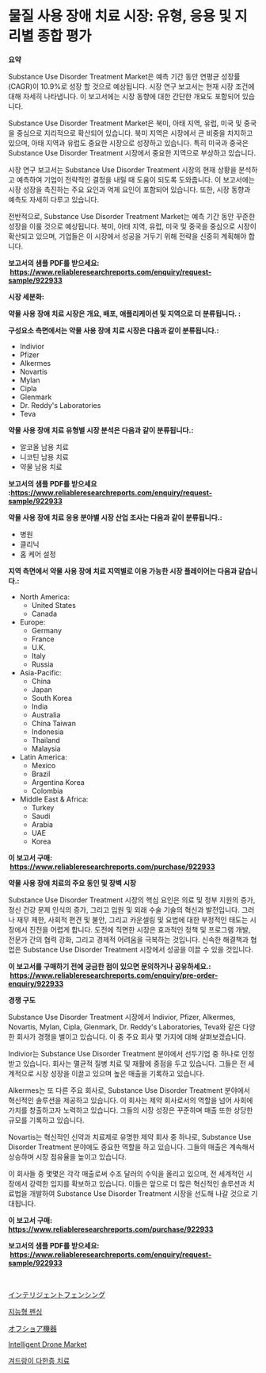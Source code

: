 <p><h1>물질 사용 장애 치료 시장: 유형, 응용 및 지리별 종합 평가</h1></p><p><strong>요약</strong></p>
<p><p>Substance Use Disorder Treatment Market은 예측 기간 동안 연평균 성장률(CAGR)이 10.9%로 성장 할 것으로 예상됩니다. 시장 연구 보고서는 현재 시장 조건에 대해 자세히 나타냅니다. 이 보고서에는 시장 동향에 대한 간단한 개요도 포함되어 있습니다.</p><p>Substance Use Disorder Treatment Market은 북미, 아태 지역, 유럽, 미국 및 중국을 중심으로 지리적으로 확산되어 있습니다. 북미 지역은 시장에서 큰 비중을 차지하고 있으며, 아태 지역과 유럽도 중요한 시장으로 성장하고 있습니다. 특히 미국과 중국은 Substance Use Disorder Treatment 시장에서 중요한 지역으로 부상하고 있습니다.</p><p>시장 연구 보고서는 Substance Use Disorder Treatment 시장의 현재 상황을 분석하고 예측하여 기업이 전략적인 결정을 내릴 때 도움이 되도록 도와줍니다. 이 보고서에는 시장 성장을 촉진하는 주요 요인과 억제 요인이 포함되어 있습니다. 또한, 시장 동향과 예측도 자세히 다루고 있습니다.</p><p>전반적으로, Substance Use Disorder Treatment Market는 예측 기간 동안 꾸준한 성장을 이룰 것으로 예상됩니다. 북미, 아태 지역, 유럽, 미국 및 중국을 중심으로 시장이 확산되고 있으며, 기업들은 이 시장에서 성공을 거두기 위해 전략을 신중히 계획해야 합니다.</p></p>
<p><strong>보고서의 샘플 PDF를 받으세요: &nbsp;<a href="https://www.reliableresearchreports.com/enquiry/request-sample/922933">https://www.reliableresearchreports.com/enquiry/request-sample/922933</a></strong></p>
<p><strong>시장 세분화:</strong></p>
<p><strong> 약물 사용 장애 치료 시장은 개요, 배포, 애플리케이션 및 지역으로 더 분류됩니다. :</strong></p>
<p><strong>구성요소 측면에서는 약물 사용 장애 치료 시장은 다음과 같이 분류됩니다.:</strong></p>
<p><ul><li>Indivior</li><li>Pfizer</li><li>Alkermes</li><li>Novartis</li><li>Mylan</li><li>Cipla</li><li>Glenmark</li><li>Dr. Reddy's Laboratories</li><li>Teva</li></ul></p>
<p><strong> 약물 사용 장애 치료 유형별 시장 분석은 다음과 같이 분류됩니다.:</strong></p>
<p><ul><li>알코올 남용 치료</li><li>니코틴 남용 치료</li><li>약물 남용 치료</li></ul></p>
<p><strong>보고서의 샘플 PDF를 받으세요 :<a href="https://www.reliableresearchreports.com/enquiry/request-sample/922933">https://www.reliableresearchreports.com/enquiry/request-sample/922933</a></strong></p>
<p><strong> 약물 사용 장애 치료 응용 분야별 시장 산업 조사는 다음과 같이 분류됩니다.:</strong></p>
<p><ul><li>병원</li><li>클리닉</li><li>홈 케어 설정</li></ul></p>
<p><strong>지역 측면에서 약물 사용 장애 치료 지역별로 이용 가능한 시장 플레이어는 다음과 같습니다.:</strong></p>
<p><ul>
    <li>
        North America:
        <ul>
            <li>United States</li>
            <li>Canada</li>
        </ul>
    </li>
    <li>
        Europe:
        <ul>
            <li>Germany</li>
            <li>France</li>
            <li>U.K.</li>
            <li>Italy</li>
            <li>Russia</li>
        </ul>
    </li>
    <li>
        Asia-Pacific:
        <ul>
            <li>China</li>
            <li>Japan</li>
            <li>South Korea</li>
            <li>India</li>
            <li>Australia</li>
            <li>China Taiwan</li>
            <li>Indonesia</li>
            <li>Thailand</li>
            <li>Malaysia</li>
        </ul>
    </li>
    <li>
        Latin America:
        <ul>
            <li>Mexico</li>
            <li>Brazil</li>
            <li>Argentina Korea</li>
            <li>Colombia</li>
        </ul>
    </li>
    <li>
        Middle East & Africa:
        <ul>
            <li>Turkey</li>
            <li>Saudi</li>
            <li>Arabia</li>
            <li>UAE</li>
            <li>Korea</li>
        </ul>
    </li>
    </ul></p>
<p><strong>이 보고서 구매: &nbsp;<a href="https://www.reliableresearchreports.com/purchase/922933">https://www.reliableresearchreports.com/purchase/922933</a></strong></p>
<p><strong>약물 사용 장애 치료의 주요 동인 및 장벽 시장</strong></p>
<p><p>Substance Use Disorder Treatment 시장의 핵심 요인은 의료 및 정부 지원의 증가, 정신 건강 문제 인식의 증가, 그리고 입원 및 외래 수술 기술의 혁신과 발전입니다. 그러나 재무 제한, 사회적 편견 및 불안, 그리고 카운셀링 및 요법에 대한 부정적인 태도는 시장에서 진전을 어렵게 합니다. 도전에 직면한 시장은 효과적인 정책 및 프로그램 개발, 전문가 간의 협력 강화, 그리고 경제적 어려움을 극복하는 것입니다. 신속한 해결책과 협업은 Substance Use Disorder Treatment 시장에서 성공을 이끌 수 있을 것입니다.</p></p>
<p><strong>이 보고서를 구매하기 전에 궁금한 점이 있으면 문의하거나 공유하세요.: &nbsp;<a href="https://www.reliableresearchreports.com/enquiry/pre-order-enquiry/922933">https://www.reliableresearchreports.com/enquiry/pre-order-enquiry/922933</a></strong></p>
<p><strong>경쟁 구도</strong></p>
<p><p>Substance Use Disorder Treatment 시장에서 Indivior, Pfizer, Alkermes, Novartis, Mylan, Cipla, Glenmark, Dr. Reddy's Laboratories, Teva와 같은 다양한 회사가 경쟁을 벌이고 있습니다. 이 중 주요 회사 몇 가지에 대해 살펴보겠습니다.</p><p>Indivior는 Substance Use Disorder Treatment 분야에서 선두기업 중 하나로 인정받고 있습니다. 회사는 멸균적 질병 치료 및 재활에 중점을 두고 있습니다. 그들은 전 세계적으로 시장 성장을 이끌고 있으며 높은 매출을 기록하고 있습니다.</p><p>Alkermes는 또 다른 주요 회사로, Substance Use Disorder Treatment 분야에서 혁신적인 솔루션을 제공하고 있습니다. 이 회사는 제약 회사로서의 역할을 넘어 사회에 가치를 창출하고자 노력하고 있습니다. 그들의 시장 성장은 꾸준하며 매출 또한 상당한 규모를 기록하고 있습니다.</p><p>Novartis는 혁신적인 신약과 치료제로 유명한 제약 회사 중 하나로, Substance Use Disorder Treatment 분야에도 중요한 역할을 하고 있습니다. 그들의 매출은 계속해서 상승하며 시장 점유율을 높이고 있습니다.</p><p>이 회사들 중 몇몇은 각각 매출로써 수조 달러의 수익을 올리고 있으며, 전 세계적인 시장에서 강력한 입지를 확보하고 있습니다. 이들은 앞으로 더 많은 혁신적인 솔루션과 치료법을 개발하여 Substance Use Disorder Treatment 시장을 선도해 나갈 것으로 기대됩니다.</p></p>
<p><strong>이 보고서 구매: &nbsp; <a href="https://www.reliableresearchreports.com/purchase/922933">https://www.reliableresearchreports.com/purchase/922933</a></strong></p>
<p><strong>보고서의 샘플 PDF를 받으세요: &nbsp;<a href="https://www.reliableresearchreports.com/enquiry/request-sample/922933">https://www.reliableresearchreports.com/enquiry/request-sample/922933</a></strong><strong></strong></p>
<p>&nbsp;</p>
<p><p><a href="https://github.com/lababdou/Market-Research-Report-List-2/blob/main/2481008182582.md">インテリジェントフェンシング</a></p><p><a href="https://github.com/laholand/Market-Research-Report-List-2/blob/main/8262289182577.md">지능형 펜싱</a></p><p><a href="https://github.com/mohamedbakry57/Market-Research-Report-List-2/blob/main/2778392182581.md">オフショア機器</a></p><p><a href="https://issuu.com/reportprime-2/docs/intelligent-drone-market-size-2030.pptx">Intelligent Drone Market</a></p><p><a href="https://github.com/sougarounis/Market-Research-Report-List-2/blob/main/6771325182578.md">겨드랑이 다한증 치료</a></p></p>